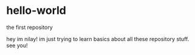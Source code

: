 # hello-world
the first repository

hey im nilay! im just trying to learn basics about all these repository stuff.
see you!
